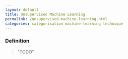 ```yaml
---
layout: default
title: Unsupervised Machine Learning
permalink: /unsupervised-machine-learning.html
categories: categorisation machine-learning technique
---
```


### Definition

> "TODO"
